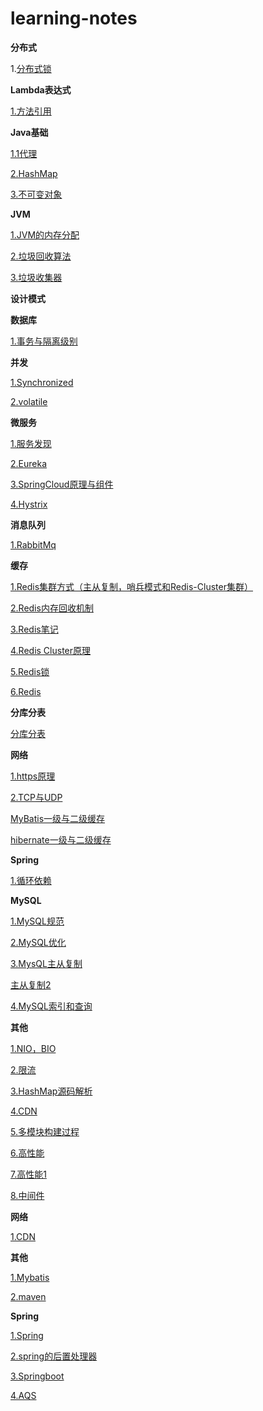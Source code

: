 # learning-notes

**分布式**

1.[分布式锁](blog/分布式/分布式锁.md)



**Lambda表达式**

[1.方法引用](blog/方法引用.md)



**Java基础**

[1.1代理](blog/Java基础/代理.md)

[2.HashMap](blog/HashMap.md)

[3.不可变对象](blog/不可变对象.md)

**JVM**

[1.JVM的内存分配](blog/JVM/JVM内存分配.md)

[2.垃圾回收算法](blog/JVM/垃圾回收算法.md)

[3.垃圾收集器](blog/JVM/垃圾收集器.md)



**设计模式**



**数据库**

[1.事务与隔离级别](blog/MySQL/MySQL.md)

**并发**

[1.Synchronized](blog/并发/Synchronized.md)

[2.volatile](blog/并发/volatile.md)

**微服务**

[1.服务发现](blog/微服务/服务发现.md)

[2.Eureka](blog/微服务/Eureka.md)

[3.SpringCloud原理与组件](blog/SpringCloud/SpringCloud.md)

[4.Hystrix](blog/SpringCloud/Hystrix.md)

**消息队列**

[1.RabbitMq](blog/RabbitMq.md)



**缓存**

[1.Redis集群方式（主从复制，哨兵模式和Redis-Cluster集群）](blog/Redis集群.md)

[2.Redis内存回收机制](https://juejin.im/post/5d107ad851882576df7fba9e)

[3.Redis笔记](https://www.yuque.com/crow/pra1nq/olryp6)

[4.Redis Cluster原理](https://www.yuque.com/yangwangxingkong-7ugey/sv4y3z/id5e7h)

[5.Redis锁](https://www.yuque.com/yangwangxingkong-7ugey/rigvqb/he9k4p)

[6.Redis](blog/Redis.md)

**分库分表**

[分库分表](https://www.cnblogs.com/butterfly100/p/9034281.html)



**网络**

[1.https原理](blog/https原理.md)

[2.TCP与UDP](blog/TCP与UDP.md)



[MyBatis一级与二级缓存](https://www.yuque.com/paradise/java/zsxuyo#a9564471)

[hibernate一级与二级缓存](https://www.yuque.com/paradise/java/zsxuyo#a9564471)

**Spring**

[1.循环依赖](https://www.yuque.com/books/share/464efc50-69fe-4c97-ac20-c6a661cccb49/dpzl6u#mvdU8)

**MySQL**

[1.MySQL规范](https://www.yuque.com/yangwangxingkong-7ugey/sv4y3z/kkm8iv)

[2.MySQL优化](https://www.yuque.com/yangwangxingkong-7ugey/sv4y3z/zie0iu)

[3.MysQL主从复制](http://www.macrozheng.com/#/reference/mysql_master_slave)

[主从复制2](https://www.yuque.com/yiyidaoshu/zlyeu1/fzcbr8)

[4.MySQL索引和查询](blog/MySQL索引和查询.md)

**其他**

[1.NIO，BIO](blog/NIO与BIO.md)

[2.限流](https://windmt.com/2018/05/09/spring-cloud-15-spring-cloud-gateway-ratelimiter/)

[3.HashMap源码解析](https://www.cnblogs.com/xiaoxi/p/7233201.html)

[4.CDN](blog/CDN.md)

[5.多模块构建过程](blog/多模块构建过程.md)

[6.高性能](高性能.md)

[7.高性能1](高性能1.md)

[8.中间件](blog/中间件.md)

**网络**

[1.CDN](blog/CDN.md)



**其他**

[1.Mybatis](blog/Mybatis.md)

[2.maven](blog/maven.md)

**Spring**

[1.Spring](blog/spring.md)

[2.spring的后置处理器](blog/Spring的后置处理器.md)

[3.Springboot](blog/springboot注解.md)

[4.AQS](blog/AQS.md)